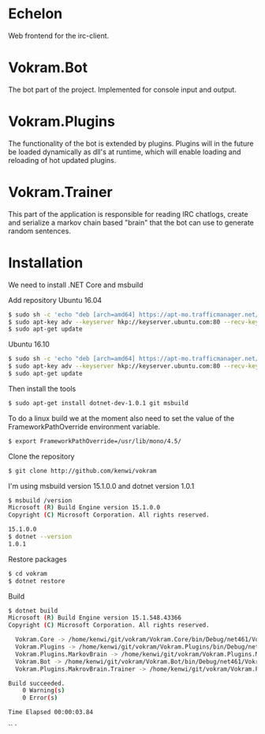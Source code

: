 # Echelon
Web frontend for the irc-client.

# Vokram.Bot
The bot part of the project. Implemented for console input and output.

# Vokram.Plugins
The functionality of the bot is extended by plugins. Plugins will in the future be loaded dynamically as dll's at runtime, which will enable loading and reloading of hot updated plugins.

# Vokram.Trainer
This part of the application is responsible for reading IRC chatlogs, create and serialize a markov chain based "brain" that the bot can use to generate random sentences.

# Installation
We need to install .NET Core and msbuild

Add repository
Ubuntu 16.04
```bash
$ sudo sh -c 'echo "deb [arch=amd64] https://apt-mo.trafficmanager.net/repos/dotnet-release/ yakkety main" > /etc/apt/sources.list.d/dotnetdev.list'
$ sudo apt-key adv --keyserver hkp://keyserver.ubuntu.com:80 --recv-keys 417A0893
$ sudo apt-get update
```

Ubuntu 16.10
```bash
$ sudo sh -c 'echo "deb [arch=amd64] https://apt-mo.trafficmanager.net/repos/dotnet-release/ yakkety main" > /etc/apt/sources.list.d/dotnetdev.list'
$ sudo apt-key adv --keyserver hkp://keyserver.ubuntu.com:80 --recv-keys 417A0893
$ sudo apt-get update
```

Then install the tools
```bash
$ sudo apt-get install dotnet-dev-1.0.1 git msbuild
```

To do a linux build we at the moment also need to set the value of the FrameworkPathOverride environment variable.
```bash
$ export FrameworkPathOverride=/usr/lib/mono/4.5/
```

Clone the repository
```bash
$ git clone http://github.com/kenwi/vokram
```
I'm using msbuild version 15.1.0.0 and dotnet version 1.0.1
```bash
$ msbuild /version
Microsoft (R) Build Engine version 15.1.0.0
Copyright (C) Microsoft Corporation. All rights reserved.

15.1.0.0
$ dotnet --version
1.0.1
```


Restore packages
```bash
$ cd vokram
$ dotnet restore
```

Build
```bash
$ dotnet build
Microsoft (R) Build Engine version 15.1.548.43366
Copyright (C) Microsoft Corporation. All rights reserved.

  Vokram.Core -> /home/kenwi/git/vokram/Vokram.Core/bin/Debug/net461/Vokram.Core.dll
  Vokram.Plugins -> /home/kenwi/git/vokram/Vokram.Plugins/bin/Debug/net461/Vokram.Plugins.dll
  Vokram.Plugins.MarkovBrain -> /home/kenwi/git/vokram/Vokram.Plugins.MarkovBrain/bin/Debug/net461/Vokram.Plugins.MarkovBrain.dll
  Vokram.Bot -> /home/kenwi/git/vokram/Vokram.Bot/bin/Debug/net461/Vokram.Bot.exe
  Vokram.Plugins.MakrovBrain.Trainer -> /home/kenwi/git/vokram/Vokram.Plugins.MarkovBrain.Trainer/bin/Debug/net461/Vokram.Plugins.MakrovBrain.Trainer.exe

Build succeeded.
    0 Warning(s)
    0 Error(s)

Time Elapsed 00:00:03.84
```

`` `




